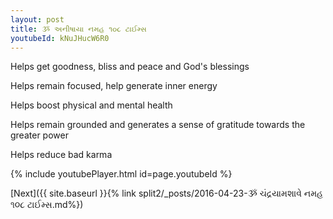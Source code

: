 ```yaml
---
layout: post
title: ૐ અનીષાયા નમહ ૧૦૮ ટાઈમ્સ
youtubeId: kNuJHucW6R0
---
```

 
 
Helps get goodness, bliss and peace and God's blessings
 
Helps remain focused, help generate inner energy 
 
Helps boost physical and mental health 
 
Helps remain grounded and generates a sense of gratitude towards the greater power 
 
Helps reduce bad karma
 
 
 
 


{% include youtubePlayer.html id=page.youtubeId %}
 
[Next]({{ site.baseurl }}{% link  split2/_posts/2016-04-23-ૐ ચંદ્રયામશાવે નમહ ૧૦૮ ટાઈમ્સ.md%})
 
